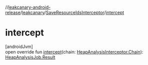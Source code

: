 //[leakcanary-android-release](../../../index.md)/[leakcanary](../index.md)/[SaveResourceIdsInterceptor](index.md)/[intercept](intercept.md)

# intercept

[androidJvm]\
open override fun [intercept](intercept.md)(chain: [HeapAnalysisInterceptor.Chain](../-heap-analysis-interceptor/-chain/index.md)): [HeapAnalysisJob.Result](../-heap-analysis-job/-result/index.md)
